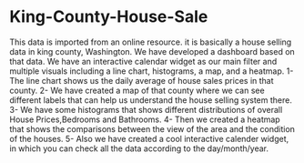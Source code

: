 # King-County-House-Sale
This data is imported from an online resource. it is basically a house selling data in king county, Washington. We have developed a dashboard based on that data. We have an interactive calendar widget as our main filter and multiple visuals including a line chart, histograms, a map, and a heatmap. 
1- The line chart shows us the daily average of house sales prices in that county. 
2- We have created a map of that county where we can see different labels that can help us understand the house selling system there. 
3- We have some histograms that shows different distributions of overall House Prices,Bedrooms and Bathrooms.
4- Then we created a heatmap that shows the comparisons between the view of the area and the condition of the houses. 
5- Also we have created a cool interactive calender widget, in which you can check all the data according to the day/month/year.
